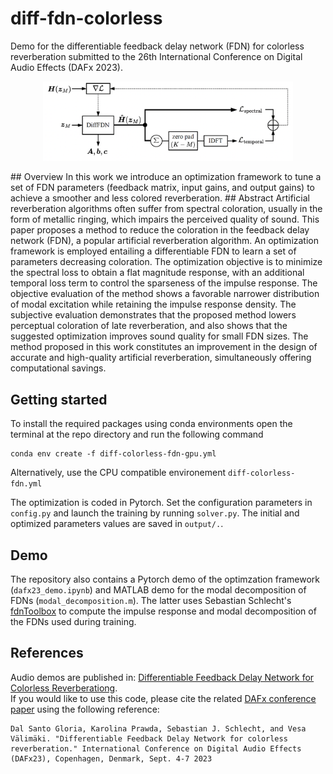 # diff-fdn-colorless
Demo for the differentiable feedback delay network (FDN) for colorless reverberation submitted to the 26th International Conference on Digital Audio Effects (DAFx 2023). 
<p align="center">
  <img width="400" src=".\demo\diffFDN_blockdiagram.png">
</p>
## Overview 
In this work we introduce an optimization framework to tune a set of FDN parameters (feedback matrix, input gains, and output gains) to achieve a smoother and less colored reverberation. 
## Abstract 
Artificial reverberation algorithms often suffer from spectral coloration, usually in the form of metallic ringing, which impairs the perceived quality of sound. This paper proposes a method to reduce the coloration in the feedback delay network (FDN), a popular artificial reverberation algorithm. An optimization framework is employed entailing a differentiable FDN to learn a set of parameters decreasing coloration. The optimization objective is to minimize the spectral loss to obtain a flat magnitude response, with an additional temporal loss term to control the sparseness of the impulse response. The objective evaluation of the method shows a favorable narrower distribution of modal excitation while retaining the impulse response density. The subjective evaluation demonstrates that the proposed method lowers perceptual coloration of late reverberation, and also shows that the suggested optimization improves sound quality for small FDN sizes. The method proposed in this work constitutes an improvement in the design of accurate and high-quality artificial reverberation, simultaneously offering computational savings.

## Getting started 
To install the required packages using conda environments open the terminal at the repo directory and run the following command
```
conda env create -f diff-colorless-fdn-gpu.yml
```
Alternatively, use the CPU compatible environement `diff-colorless-fdn.yml`  

The optimization is coded in Pytorch. Set the configuration parameters in `config.py` and launch the training by running `solver.py`. The initial and optimized parameters values are saved in `output/.`.

## Demo 
The repository also contains a Pytorch demo of the optimzation framework (`dafx23_demo.ipynb`) and MATLAB demo for the modal decomposition of FDNs (`modal_decomposition.m`). The latter uses Sebastian Schlecht's [fdnToolbox](https://github.com/SebastianJiroSchlecht/fdnToolbox) to compute the impulse response and modal decomposition of the FDNs used during training.  


## References
Audio demos are published in: [Differentiable Feedback Delay Network for Colorless Reverberationg](http://research.spa.aalto.fi/publications/papers/dafx23-colorless-fdn/).  
If you would like to use this code, please cite the related [DAFx conference paper](https://www.researchgate.net/publication/373756296_Differentiable_Feedback_Delay_Network_For_Colorless_Reverberation) using the following reference:
```
Dal Santo Gloria, Karolina Prawda, Sebastian J. Schlecht, and Vesa Välimäki. "Differentiable Feedback Delay Network for colorless reverberation." International Conference on Digital Audio Effects (DAFx23), Copenhagen, Denmark, Sept. 4-7 2023 
```
